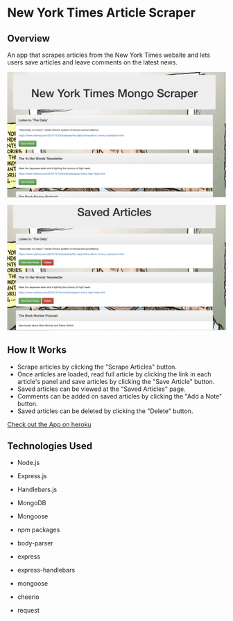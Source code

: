 # New York Times Article Scraper

## Overview

An app that scrapes articles from the New York Times website and lets users save articles and leave comments on the latest news.

![Website](https://github.com/aamoesi/newsscrapper.io/blob/master/public/assets/images/nyt.png)

![Website](https://github.com/aamoesi/newsscrapper.io/blob/master/public/assets/images/savedarticles.png)

## How It Works

- Scrape articles by clicking the "Scrape Articles" button.
- Once articles are loaded, read full article by clicking the link in each article's panel and save articles by clicking the "Save Article" button.
- Saved articles can be viewed at the "Saved Articles" page.
- Comments can be added on saved articles by clicking the "Add a Note" button.
- Saved articles can be deleted by clicking the "Delete" button.

[Check out the App on heroku](https://newsscrapp.herokuapp.com/)

## Technologies Used

- Node.js
- Express.js
- Handlebars.js
- MongoDB
- Mongoose
- npm packages

- body-parser
- express
- express-handlebars
- mongoose
- cheerio
- request
